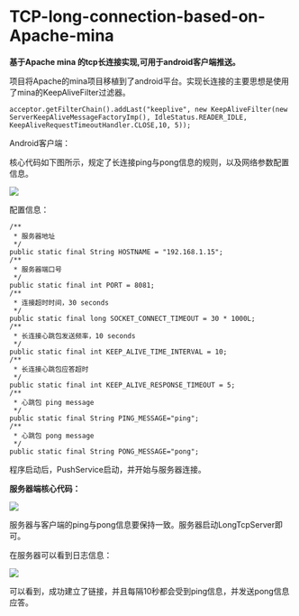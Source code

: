 # TCP-long-connection-based-on-Apache-mina
**基于Apache mina 的tcp长连接实现,可用于android客户端推送。**

项目将Apache的mina项目移植到了android平台。实现长连接的主要思想是使用了mina的KeepAliveFilter过滤器。

    acceptor.getFilterChain().addLast("keeplive", new KeepAliveFilter(new ServerKeepAliveMessageFactoryImp(), IdleStatus.READER_IDLE, KeepAliveRequestTimeoutHandler.CLOSE,10, 5));


Android客户端：

核心代码如下图所示，规定了长连接ping与pong信息的规则，以及网络参数配置信息。

![](https://github.com/sddyljsx/Android-tcp-long-connection-based-on-Apache-mina/blob/master/002.png?raw=true)

配置信息：

    /**
     * 服务器地址
     */
    public static final String HOSTNAME = "192.168.1.15";
    /**
     * 服务器端口号
     */
    public static final int PORT = 8081;
    /**
     * 连接超时时间，30 seconds
     */
    public static final long SOCKET_CONNECT_TIMEOUT = 30 * 1000L;
    /**
     * 长连接心跳包发送频率，10 seconds
     */
    public static final int KEEP_ALIVE_TIME_INTERVAL = 10;
    /**
     * 长连接心跳包应答超时
     */
    public static final int KEEP_ALIVE_RESPONSE_TIMEOUT = 5;
    /**
     * 心跳包 ping message
     */
    public static final String PING_MESSAGE="ping";
    /**
     * 心跳包 pong message
     */
    public static final String PONG_MESSAGE="pong";
程序启动后，PushService启动，并开始与服务器连接。

**服务器端核心代码：**

![](https://github.com/sddyljsx/Android-tcp-long-connection-based-on-Apache-mina/blob/master/003.png?raw=true)

服务器与客户端的ping与pong信息要保持一致。服务器启动LongTcpServer即可。

在服务器可以看到日志信息：

![](https://github.com/sddyljsx/Android-tcp-long-connection-based-on-Apache-mina/blob/master/001.png?raw=true)

可以看到，成功建立了链接，并且每隔10秒都会受到ping信息，并发送pong信息应答。


